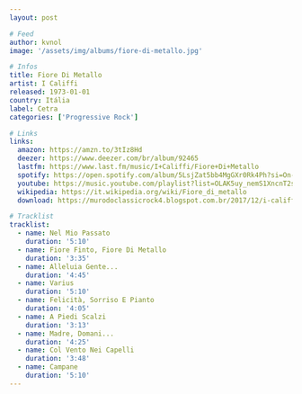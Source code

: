```yaml
---
layout: post

# Feed
author: kvnol
image: '/assets/img/albums/fiore-di-metallo.jpg'

# Infos
title: Fiore Di Metallo
artist: I Califfi
released: 1973-01-01
country: Itália
label: Cetra
categories: ['Progressive Rock']

# Links
links:
  amazon: https://amzn.to/3tIz8Hd
  deezer: https://www.deezer.com/br/album/92465
  lastfm: https://www.last.fm/music/I+Califfi/Fiore+Di+Metallo
  spotify: https://open.spotify.com/album/5LsjZat5bb4MgGXr0Rk4Ph?si=On-ffJtISUKkmus0G2x1Mw
  youtube: https://music.youtube.com/playlist?list=OLAK5uy_nemS1XncnT2scSeEVQYJFeuFDa9N-Q-jE
  wikipedia: https://it.wikipedia.org/wiki/Fiore_di_metallo
  download: https://murodoclassicrock4.blogspot.com.br/2017/12/i-califfi-fiore-di-metallo-1973.html

# Tracklist
tracklist:
  - name: Nel Mio Passato
    duration: '5:10'
  - name: Fiore Finto, Fiore Di Metallo
    duration: '3:35'
  - name: Alleluia Gente...
    duration: '4:45'
  - name: Varius
    duration: '5:10'
  - name: Felicità, Sorriso E Pianto
    duration: '4:05'
  - name: A Piedi Scalzi
    duration: '3:13'
  - name: Madre, Domani...
    duration: '4:25'
  - name: Col Vento Nei Capelli
    duration: '3:48'
  - name: Campane
    duration: '5:10'
---
```

